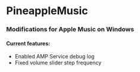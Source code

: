 # PineappleMusic

### Modifications for Apple Music on Windows

#### Current features:
- Enabled AMP Service debug log
- Fixed volume slider step frequency

